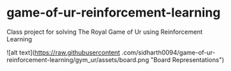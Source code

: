 # game-of-ur-reinforcement-learning
Class project for solving The Royal Game of Ur using Reinforcement Learning

![alt text](https://raw.githubusercontent
.com/sidharth0094/game-of-ur-reinforcement-learning/gym_ur/assets/board.png
"Board Representations")